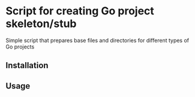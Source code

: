 # Script for creating Go project skeleton/stub

Simple script that prepares base files and directories for different types of Go projects

## Installation

## Usage
